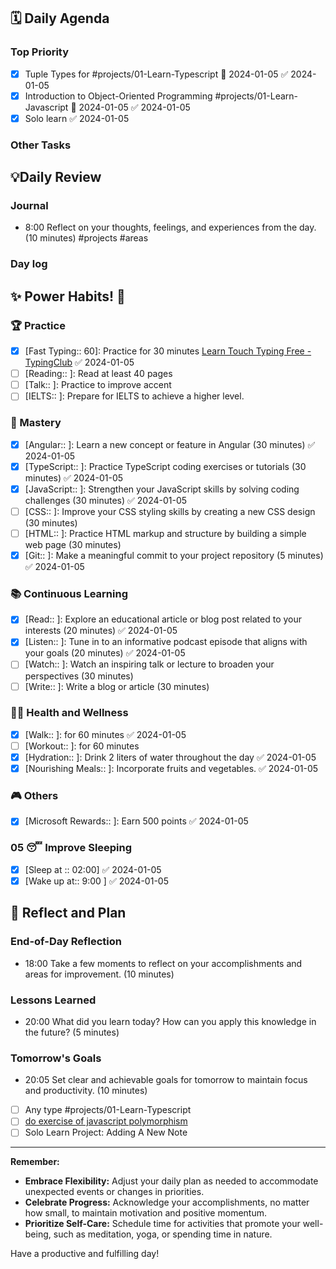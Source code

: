 ##  **🗓️ Daily Agenda** 
### Top Priority
- [x] Tuple Types for #projects/01-Learn-Typescript 📅 2024-01-05 ✅ 2024-01-05
- [x] Introduction to Object-Oriented Programming #projects/01-Learn-Javascript 📅 2024-01-05 ✅ 2024-01-05
- [x] Solo learn ✅ 2024-01-05
### Other Tasks 

## 💡Daily Review
### Journal
- 8:00 Reflect on your thoughts, feelings, and experiences from the day. (10 minutes) #projects #areas 
### Day log

## **✨ Power Habits! 💪**

### 🏆 Practice
- [x] [Fast Typing:: 60]: Practice for 30 minutes [Learn Touch Typing Free - TypingClub](https://www.typingclub.com/) ✅ 2024-01-05
- [ ] [Reading:: ]: Read at least 40 pages
- [ ] [Talk:: ]: Practice to improve accent
- [ ] [IELTS:: ]: Prepare for IELTS to achieve a higher level.

### 🚀 Mastery
- [x] [Angular:: ]: Learn a new concept or feature in Angular (30 minutes) ✅ 2024-01-05
- [x] [TypeScript:: ]: Practice TypeScript coding exercises or tutorials (30 minutes) ✅ 2024-01-05
- [x] [JavaScript:: ]: Strengthen your JavaScript skills by solving coding challenges (30 minutes) ✅ 2024-01-05
- [ ] [CSS:: ]: Improve your CSS styling skills by creating a new CSS design (30 minutes)
- [ ] [HTML:: ]: Practice HTML markup and structure by building a simple web page (30 minutes)
- [x] [Git:: ]: Make a meaningful commit to your project repository (5 minutes) ✅ 2024-01-05

### 📚 Continuous Learning
- [x] [Read:: ]: Explore an educational article or blog post related to your interests (20 minutes) ✅ 2024-01-05
- [x] [Listen:: ]: Tune in to an informative podcast episode that aligns with your goals (20 minutes) ✅ 2024-01-05
- [ ] [Watch:: ]: Watch an inspiring talk or lecture to broaden your perspectives (30 minutes)
- [ ] [Write:: ]: Write a blog or article (30 minutes) 
### 🏃‍♀️ Health and Wellness
- [x] [Walk:: ]: for 60 minutes ✅ 2024-01-05
- [ ] [Workout:: ]: for 60 minutes
- [x] [Hydration:: ]: Drink 2 liters of water throughout the day ✅ 2024-01-05
- [x] [Nourishing Meals:: ]: Incorporate fruits and vegetables. ✅ 2024-01-05

### 🎮 Others
- [x] [Microsoft Rewards:: ]: Earn 500 points ✅ 2024-01-05

### 05 😴 Improve Sleeping
- [x] [Sleep at :: 02:00] ✅ 2024-01-05
- [x] [Wake up at:: 9:00 ] ✅ 2024-01-05
## **📝 Reflect and Plan**

### End-of-Day Reflection
- 18:00 Take a few moments to reflect on your accomplishments and areas for improvement. (10 minutes)
### Lessons Learned 
- 20:00 What did you learn today? How can you apply this knowledge in the future? (5 minutes)
### Tomorrow's Goals
- 20:05 Set clear and achievable goals for tomorrow to maintain focus and productivity. (10 minutes)
- [ ] Any type #projects/01-Learn-Typescript 
- [ ] [do exercise of javascript polymorphism ](https://www.coursera.org/learn/programming-with-javascript/supplement/rt3PB/object-oriented-programming-principles)
- [ ] Solo Learn Project: Adding A New Note
---
**Remember:**

- **Embrace Flexibility:** Adjust your daily plan as needed to accommodate unexpected events or changes in priorities.
- **Celebrate Progress:** Acknowledge your accomplishments, no matter how small, to maintain motivation and positive momentum.
- **Prioritize Self-Care:** Schedule time for activities that promote your well-being, such as meditation, yoga, or spending time in nature.

Have a productive and fulfilling day!